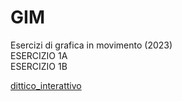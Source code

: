 # GIM
Esercizi di grafica in movimento (2023)  
ESERCIZIO 1A  
ESERCIZIO 1B  

[dittico_interattivo](Esercizio_1B/indexD.html)
